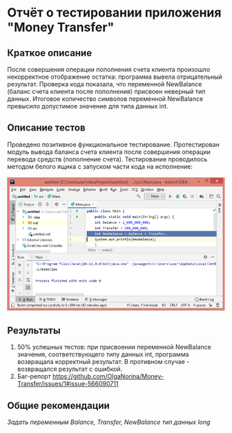 # Отчёт о тестировании приложения "Money Transfer"

## Краткое описание

После совершения операции пополнения счета клиента произошло некорректное отображение остатка: программа вывела отрицательный результат. Проверка кода показала, что переменной NewBalance (баланс счета клиента после пополнения) присвоен неверный тип данных. Итоговое количество символов переменной NewBalance превысило допустимое значение для типа данных int.

## Описание тестов

Проведено позитивное функциональное тестирование. Протестирован модуль вывода баланса счета клиента после совершения операции перевода средств (пополнение счета). Тестирование проводилось методом белого ящика с запуском части кода на исполнение:

![](Снимок.PNG)


## Результаты

1. 50% успешных тестов: при присвоении переменной NewBalance значения, соответствующего типу данных int, программа возвращала корректный результат. В противном случае - возвращался результат с ошибкой.
2. Баг-репорт https://github.com/OlgaNorina/Money-Transfer/issues/1#issue-566090711

## Общие рекомендации
*Задать переменным Balance, Transfer, NewBalance тип данных long*
